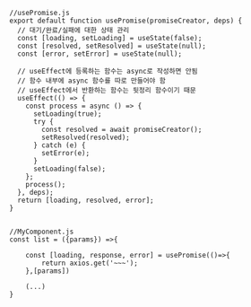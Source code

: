 <pre><code class="language-javascript">//usePromise.js
export default function usePromise(promiseCreator, deps) {
  // 대기/완료/실패에 대한 상태 관리
  const [loading, setLoading] = useState(false);
  const [resolved, setResolved] = useState(null);
  const [error, setError] = useState(null);

  // useEffect에 등록하는 함수는 async로 작성하면 안됨
  // 함수 내부에 async 함수를 따로 만들어야 함
  // useEffect에서 반환하는 함수는 뒷정리 함수이기 때문
  useEffect(() =&gt; {
    const process = async () =&gt; {
      setLoading(true);
      try {
        const resolved = await promiseCreator();
        setResolved(resolved);
      } catch (e) {
        setError(e);
      }
      setLoading(false);
    };
    process();
  }, deps);
  return [loading, resolved, error];
}


//MyComponent.js
const list = ({params}) =&gt;{

    const [loading, response, error] = usePromise(()=&gt;{
        return axios.get('~~~');
    },[params])

    (...)
}</code></pre>